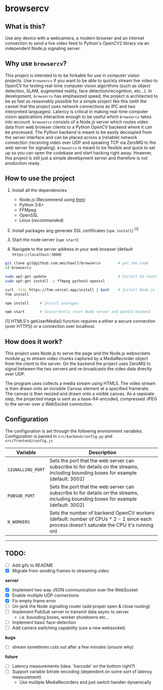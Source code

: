 # browsercv

## What is this?

Use any device with a webcamera, a modern browser and an internet connection to send a live video feed to Python's OpenCV2 library via an independent Node.js signaling server.


## Why use `browsercv`?

This project is intended to to be forkable for use in computer vision projects. Use `browsercv` if you want to be able to quickly stream live video to OpenCV for testing real-time computer vision algorithms (such as object detection, SLAM, augmented reality, face detection/recognition, etc...).  In development, `browsercv` has emphasized speed, the project is architected to be as fast as reasonably possible for a simple project like this (with the caveat that the project uses network connections as IPC and two interpreted languages).  Latency is critical in making real-time computer vision applications interactive enough to be useful which `browsercv` takes into account.  `browsercv` consists of a Node.js server which routes video data from web browser clients to a Python OpenCV backend where it can be processed.  The Python backend is meant to be easily decoupled from the server interface and can be placed across a (reliable) network connection (receiving video over UDP and speaking TCP via ZeroMQ to the web server for signaling). `browsercv` is meant to be flexible and quick to set up so you can open the codebase and start hacking right away.  However, this project is still just a simple development server and therefore is not production ready.


## How to use the project

1. Install all the dependencies
	* Node.js (Recommend using [fnm](https://github.com/Schniz/fnm))
	* Python 3.6+
	* FFMpeg
	* OpenSSL
	* Linux (*recommended*)

1. Install packages ang generate SSL certificates (`npm install`) <sup>[1]</sup>

1. Start the node server (`npm start`)

1. Navigate to the server address in your web browser (default `https://localhost:3000`)

```bash
git clone git@github.com:amichael7/browsercv		# get the code
cd browsercv

sudo apt-get update									# Install OS-level dependencies
sudo apt-get install -y ffmpeg python3 openssl

curl -fsSL https://fnm.vercel.app/install | bash	# Install Node.js
fnm install

npm install		# Install packages

npm start		# Concurrently start Node server and OpenCV backend
````

[1] HTML5's getUserMedia() function requires a either a secure connection (over HTTPS) or a connection over localhost.


## How does it work?


This project uses Node.js to serve the page and the Node.js websockets module [`ws`](https://www.npmjs.com/package/ws) to stream video chunks captured by a MediaRecorder object from the client to the server.  On the backend the project uses ZeroMQ to signal between the two servers and re-broadcasts the video data directly over UDP.

The program uses collects a media stream using HTML5.  The video stream is then drawn onto an invisible Canvas element at a specified framerate.  The canvas is then resized and drawn onto a visible canvas.  As a separate step, the projected image is sent as a base-64-encoded, compressed JPEG to the server over a WebSocket connection.


<!-- <img src="https://github.com/amichael7/browsercv/raw/master/assets/screencap.gif" alt="Screenshot" width="500"/> -->


## Configuration

The configuration is set through the following environment variables.  Configuration is parsed in `src/backend/config.py` and `src/frontend/config.js`

| Variable | Description |
|----------|-------------|
| `SIGNALLING_PORT` | Sets the port that the web server can subscribe to for details on the streams, including bounding boxes for example (default: 3002) |
| `PUBSUB_PORT` | Sets the port that the web server can subscribe to for details on the streams, including bounding boxes for example (default: 3002) |
| `N_WORKERS` | Sets the number of backend OpenCV workers (default: number of CPUs * 2 - 1 since each process doesn't saturate the CPU it's running on) |



-----

## TODO:

- [ ] Add gifs to README
- [X] Migrate from sending frames to streaming video

__server__
- [X] Implement two way JSON communication over the WebSocket
- [X] Enable multiple UDP connections
- [X] Fix empty frame error
- [ ] Un-jank the Node signalling router (add proper open & close routing)
- [ ] Implement PubSub server to transmit data async to server
	- i.e. bounding boxes, worker shutdowns etc...
- [ ] Implement basic face-detection
- [ ] Add camera switching capability (use a new websocket)

__bugs__
- [ ] stream sometimes cuts out after a few minutes (unsure why)

__future__
- [ ] Latency measurements (idea: 'barcode' on the bottom right?)
- [ ] Support variable bitrate encoding (dependent on some sort of latency measurement)
	- Use multiple MediaRecorders and just switch handler dynamically